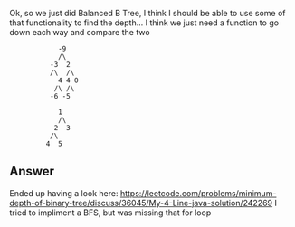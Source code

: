 Ok, so we just did Balanced B Tree, I think I should be able to use some of that functionality to find the depth... I think we just need a function to go down each way and compare the two

                -9
                /\
              -3  2
              /\  /\
                4 4 0
               /\ /\
              -6 -5

                1
                /\
               2  3
              /\
             4  5

## Answer
Ended up having a look here: https://leetcode.com/problems/minimum-depth-of-binary-tree/discuss/36045/My-4-Line-java-solution/242269 I tried to impliment a BFS, but was missing that for loop